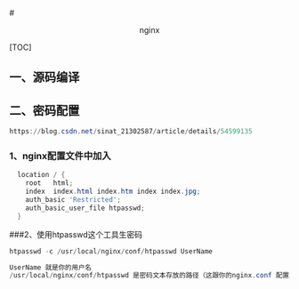 #<center>nginx</center>

[TOC]

## 一、源码编译



## 二、密码配置

```powershell
https://blog.csdn.net/sinat_21302587/article/details/54599135
```

### 1、nginx配置文件中加入

```powershell
  location / {
    root   html;
    index  index.html index.htm index index.jpg;
    auth_basic 'Restricted';
    auth_basic_user_file htpasswd;
  }
```

###2、使用htpasswd这个工具生密码

```powershell
htpasswd -c /usr/local/nginx/conf/htpasswd UserName

UserName 就是你的用户名
/usr/local/nginx/conf/htpasswd 是密码文本存放的路径（这跟你的nginx.conf 配置文件中有关)
```




